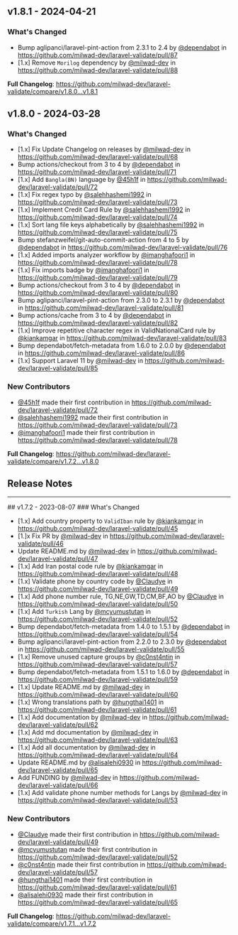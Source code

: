 ## v1.8.1 - 2024-04-21

### What's Changed

* Bump aglipanci/laravel-pint-action from 2.3.1 to 2.4 by [@dependabot](https://github.com/dependabot) in https://github.com/milwad-dev/laravel-validate/pull/87
* [1.x] Remove `Morilog` dependency by [@milwad-dev](https://github.com/milwad-dev) in https://github.com/milwad-dev/laravel-validate/pull/88

**Full Changelog**: https://github.com/milwad-dev/laravel-validate/compare/v1.8.0...v1.8.1

## v1.8.0 - 2024-03-28

### What's Changed

* [1.x] Fix Update Changelog on releases by [@milwad-dev](https://github.com/milwad-dev) in https://github.com/milwad-dev/laravel-validate/pull/68
* Bump actions/checkout from 3 to 4 by [@dependabot](https://github.com/dependabot) in https://github.com/milwad-dev/laravel-validate/pull/71
* [1.x] Add `Bangla(BN)` language by [@45h1f](https://github.com/45h1f) in https://github.com/milwad-dev/laravel-validate/pull/72
* [1.x] Fix regex typo by [@salehhashemi1992](https://github.com/salehhashemi1992) in https://github.com/milwad-dev/laravel-validate/pull/73
* [1.x] Implement Credit Card Rule by [@salehhashemi1992](https://github.com/salehhashemi1992) in https://github.com/milwad-dev/laravel-validate/pull/74
* [1.x] Sort lang file keys alphabetically by [@salehhashemi1992](https://github.com/salehhashemi1992) in https://github.com/milwad-dev/laravel-validate/pull/75
* Bump stefanzweifel/git-auto-commit-action from 4 to 5 by [@dependabot](https://github.com/dependabot) in https://github.com/milwad-dev/laravel-validate/pull/76
* [1.x] Added imports analyzer workflow by [@imanghafoori1](https://github.com/imanghafoori1) in https://github.com/milwad-dev/laravel-validate/pull/78
* [1.x] Fix imports badge by [@imanghafoori1](https://github.com/imanghafoori1) in https://github.com/milwad-dev/laravel-validate/pull/79
* Bump actions/checkout from 3 to 4 by [@dependabot](https://github.com/dependabot) in https://github.com/milwad-dev/laravel-validate/pull/80
* Bump aglipanci/laravel-pint-action from 2.3.0 to 2.3.1 by [@dependabot](https://github.com/dependabot) in https://github.com/milwad-dev/laravel-validate/pull/81
* Bump actions/cache from 3 to 4 by [@dependabot](https://github.com/dependabot) in https://github.com/milwad-dev/laravel-validate/pull/82
* [1.x] Improve repetitive character regex in ValidNationalCard rule by [@kiankamgar](https://github.com/kiankamgar) in https://github.com/milwad-dev/laravel-validate/pull/83
* Bump dependabot/fetch-metadata from 1.6.0 to 2.0.0 by [@dependabot](https://github.com/dependabot) in https://github.com/milwad-dev/laravel-validate/pull/86
* [1.x] Support Laravel 11 by [@milwad-dev](https://github.com/milwad-dev) in https://github.com/milwad-dev/laravel-validate/pull/85

### New Contributors

* [@45h1f](https://github.com/45h1f) made their first contribution in https://github.com/milwad-dev/laravel-validate/pull/72
* [@salehhashemi1992](https://github.com/salehhashemi1992) made their first contribution in https://github.com/milwad-dev/laravel-validate/pull/73
* [@imanghafoori1](https://github.com/imanghafoori1) made their first contribution in https://github.com/milwad-dev/laravel-validate/pull/78

**Full Changelog**: https://github.com/milwad-dev/laravel-validate/compare/v1.7.2...v1.8.0

## Release Notes

<hr>
## v1.7.2 - 2023-08-07
### What's Changed

- [1.x] Add country property to `ValidIban` rule by [@kiankamgar](https://github.com/kiankamgar) in https://github.com/milwad-dev/laravel-validate/pull/45
- [1.]x Fix PR by [@milwad-dev](https://github.com/milwad-dev) in https://github.com/milwad-dev/laravel-validate/pull/46
- Update README.md by [@milwad-dev](https://github.com/milwad-dev) in https://github.com/milwad-dev/laravel-validate/pull/47
- [1.x] Add Iran postal code rule by [@kiankamgar](https://github.com/kiankamgar) in https://github.com/milwad-dev/laravel-validate/pull/48
- [1.x] Validate phone by country code by [@Claudye](https://github.com/Claudye) in https://github.com/milwad-dev/laravel-validate/pull/49
- [1.x] Add phone number rule, TG,NE,GW,TD,CM,BF,AO by [@Claudye](https://github.com/Claudye) in https://github.com/milwad-dev/laravel-validate/pull/50
- [1.x] Add `Turkish` Lang by [@mcyumustutan](https://github.com/mcyumustutan) in https://github.com/milwad-dev/laravel-validate/pull/52
- Bump dependabot/fetch-metadata from 1.4.0 to 1.5.1 by [@dependabot](https://github.com/dependabot) in https://github.com/milwad-dev/laravel-validate/pull/54
- Bump aglipanci/laravel-pint-action from 2.2.0 to 2.3.0 by [@dependabot](https://github.com/dependabot) in https://github.com/milwad-dev/laravel-validate/pull/55
- [1.x] Remove unused capture groups by [@c0nst4ntin](https://github.com/c0nst4ntin) in https://github.com/milwad-dev/laravel-validate/pull/57
- Bump dependabot/fetch-metadata from 1.5.1 to 1.6.0 by [@dependabot](https://github.com/dependabot) in https://github.com/milwad-dev/laravel-validate/pull/59
- [1.x] Update README.md by [@milwad-dev](https://github.com/milwad-dev) in https://github.com/milwad-dev/laravel-validate/pull/60
- [1.x] Wrong translations path by [@hungthai1401](https://github.com/hungthai1401) in https://github.com/milwad-dev/laravel-validate/pull/61
- [1.x] Add documentation by [@milwad-dev](https://github.com/milwad-dev) in https://github.com/milwad-dev/laravel-validate/pull/62
- [1.x] Add md documentation by [@milwad-dev](https://github.com/milwad-dev) in https://github.com/milwad-dev/laravel-validate/pull/63
- [1.x] Add all documentation by [@milwad-dev](https://github.com/milwad-dev) in https://github.com/milwad-dev/laravel-validate/pull/64
- Update README.md by [@alisalehi0930](https://github.com/alisalehi0930) in https://github.com/milwad-dev/laravel-validate/pull/65
- Add FUNDING by [@milwad-dev](https://github.com/milwad-dev) in https://github.com/milwad-dev/laravel-validate/pull/66
- [1.x] Add validate phone number methods for Langs by [@milwad-dev](https://github.com/milwad-dev) in https://github.com/milwad-dev/laravel-validate/pull/53

### New Contributors

- [@Claudye](https://github.com/Claudye) made their first contribution in https://github.com/milwad-dev/laravel-validate/pull/49
- [@mcyumustutan](https://github.com/mcyumustutan) made their first contribution in https://github.com/milwad-dev/laravel-validate/pull/52
- [@c0nst4ntin](https://github.com/c0nst4ntin) made their first contribution in https://github.com/milwad-dev/laravel-validate/pull/57
- [@hungthai1401](https://github.com/hungthai1401) made their first contribution in https://github.com/milwad-dev/laravel-validate/pull/61
- [@alisalehi0930](https://github.com/alisalehi0930) made their first contribution in https://github.com/milwad-dev/laravel-validate/pull/65

**Full Changelog**: https://github.com/milwad-dev/laravel-validate/compare/v1.7.1...v1.7.2
